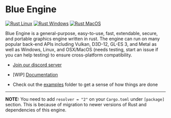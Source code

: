 # Blue Engine

[![Rust Linux](https://github.com/ElhamAryanpur/BlueEngine/actions/workflows/rust-linux.yml/badge.svg)](https://github.com/ElhamAryanpur/BlueEngine/actions/workflows/rust-linux.yml)
[![Rust Windows](https://github.com/ElhamAryanpur/BlueEngine/actions/workflows/rust-win.yml/badge.svg)](https://github.com/ElhamAryanpur/BlueEngine/actions/workflows/rust-win.yml)
[![Rust MacOS](https://github.com/ElhamAryanpur/BlueEngine/actions/workflows/rust-osx.yml/badge.svg)](https://github.com/ElhamAryanpur/BlueEngine/actions/workflows/rust-osx.yml)

Blue Engine is a general-purpose, easy-to-use, fast, extendable, secure, and portable graphics engine written in rust. The engine can run on many popular back-end APIs including Vulkan, D3D-12, GL-ES 3, and Metal as well as Windows, Linux, and OSX/MacOS (needs testing, start an issue if you can help testing) to ensure cross-platform compatibility.

* [Join our discord server](https://discord.gg/s7xsj9q)

* [WIP] [Documentation](https://elhamaryanpur.github.io/BlueEngineDocs/)

* Check out the [examples](https://github.com/ElhamAryanpur/BlueEngine/tree/master/examples) folder to get a sense of how things are done

---

**NOTE:** You need to add `resolver = "2"` on your `Cargo.toml` under `[package]` section. This is because of migration to newer versions of Rust and dependencies of this engine.
